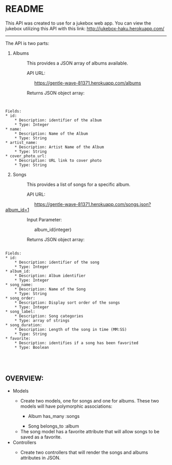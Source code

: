 # README

This API was created to use for a jukebox web app. You can view the jukebox utilizing this API with this link: http://jukebox-haku.herokuapp.com/

----
The API is two parts:

1. Albums

&nbsp;&nbsp;&nbsp;&nbsp;&nbsp;&nbsp;&nbsp;&nbsp;&nbsp;&nbsp;&nbsp;&nbsp;&nbsp;&nbsp;&nbsp;&nbsp; This provides a JSON array of albums available.

&nbsp;&nbsp;&nbsp;&nbsp;&nbsp;&nbsp;&nbsp;&nbsp;&nbsp;&nbsp;&nbsp;&nbsp;&nbsp;&nbsp;&nbsp;&nbsp; API URL:

&nbsp;&nbsp;&nbsp;&nbsp;&nbsp;&nbsp;&nbsp;&nbsp;&nbsp;&nbsp;&nbsp;&nbsp;&nbsp;&nbsp;&nbsp;&nbsp;&nbsp;&nbsp;&nbsp;&nbsp;&nbsp;&nbsp; https://gentle-wave-81371.herokuapp.com/albums

&nbsp;&nbsp;&nbsp;&nbsp;&nbsp;&nbsp;&nbsp;&nbsp;&nbsp;&nbsp;&nbsp;&nbsp;&nbsp;&nbsp;&nbsp;&nbsp; Returns JSON object array:

<pre lang="no-highlight"><code>

Fields:
* id:
    * Description: identifier of the album
    * Type: Integer
* name:
    * Description: Name of the Album
    * Type: String
* artist_name:
    * Description: Artist Name of the Album
    * Type: String
* cover_photo_url:
    * Description: URL link to cover photo
    * Type: String
</code></pre>


2. Songs

&nbsp;&nbsp;&nbsp;&nbsp;&nbsp;&nbsp;&nbsp;&nbsp;&nbsp;&nbsp;&nbsp;&nbsp;&nbsp;&nbsp;&nbsp;&nbsp; This provides a list of songs for a specific album.

&nbsp;&nbsp;&nbsp;&nbsp;&nbsp;&nbsp;&nbsp;&nbsp;&nbsp;&nbsp;&nbsp;&nbsp;&nbsp;&nbsp;&nbsp;&nbsp; API URL:

&nbsp;&nbsp;&nbsp;&nbsp;&nbsp;&nbsp;&nbsp;&nbsp;&nbsp;&nbsp;&nbsp;&nbsp;&nbsp;&nbsp;&nbsp;&nbsp;&nbsp;&nbsp;&nbsp;&nbsp;&nbsp;&nbsp; https://gentle-wave-81371.herokuapp.com/songs.json?album_id=1

&nbsp;&nbsp;&nbsp;&nbsp;&nbsp;&nbsp;&nbsp;&nbsp;&nbsp;&nbsp;&nbsp;&nbsp;&nbsp;&nbsp;&nbsp;&nbsp; Input Parameter:

&nbsp;&nbsp;&nbsp;&nbsp;&nbsp;&nbsp;&nbsp;&nbsp;&nbsp;&nbsp;&nbsp;&nbsp;&nbsp;&nbsp;&nbsp;&nbsp;&nbsp;&nbsp;&nbsp;&nbsp;&nbsp;&nbsp; album_id(integer)

&nbsp;&nbsp;&nbsp;&nbsp;&nbsp;&nbsp;&nbsp;&nbsp;&nbsp;&nbsp;&nbsp;&nbsp;&nbsp;&nbsp;&nbsp;&nbsp; Returns JSON object array:

<pre lang="no-highlight"><code>
Fields:
* id:
    * Description: identifier of the song
    * Type: Integer
* album_id:
    * Description: Album identifier
    * Type: Integer
* song_name:
    * Description: Name of the Song
    * Type: String
* song_order:
    * Description: Display sort order of the songs
    * Type: Integer
* song_label:
    * Description: Song categories
    * Type: array of strings
* song_duration:
    * Description: Length of the song in time (MM:SS)
    * Type: String
* favorite:
    * Description: identifies if a song has been favorited
    * Type: Boolean
</code></pre>


<br><br>


<h2> OVERVIEW: </h2>
<ul>
  <li>Models</li>
    <ul>
      <li>Create two models, one for songs and one for albums. These two models will have polymorphic associations:</li>
        <ul>
          <li>Album has_many :songs</li>
        </ul>
        <ul>
          <li>Song belongs_to :album</li>
        </ul>
      <li>The song model has a favorite attribute that will allow songs to be saved as a favorite.</li>
    </ul>
  <li>Controllers</li>
    <ul>
      <li>Create two controllers that will render the songs and albums attributes in JSON.</li>
    </ul>
</ul>
